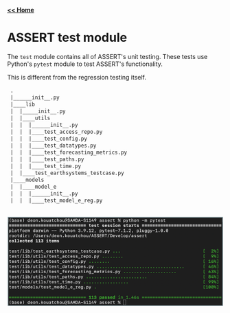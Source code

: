 [__<< Home__](../doc/README.md)

# ASSERT test module

The `test` module contains all of ASSERT's unit testing.
These tests use Python's `pytest` module to test ASSERT's functionality.

This is different from the regression testing itself.

```
 .
 |______init__.py
 |____lib
 |  |_____init__.py
 |  |____utils
 |  |  |______init__.py
 |  |  |____test_access_repo.py
 |  |  |____test_config.py
 |  |  |____test_datatypes.py
 |  |  |____test_forecasting_metrics.py
 |  |  |____test_paths.py
 |  |  |____test_time.py
 |  |____test_earthsystems_testcase.py
 |____models
 |  |____model_e
 |  |  |______init__.py
 |  |  |____test_model_e_reg.py
```

\
![](../doc/Images/ASSERT_Picture1.png)